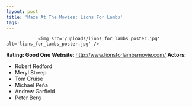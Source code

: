 ```yaml
---
layout: post
title: 'Maze At The Movies: Lions For Lambs'
tags:
---
```



                <img src='/uploads/lions_for_lambs_poster.jpg' alt='lions_for_lambs_poster.jpg' />
<p><strong>Rating: Good One</strong>
<strong>Website: </strong><a href="http://www.lionsforlambsmovie.com/"><a href="http://www.lionsforlambsmovie.com/">http://www.lionsforlambsmovie.com/</a></a>
<strong>Actors: </strong></p>
<ul>
<li>Robert Redford</li>
<li>Meryl Streep</li>
<li>Tom Cruise</li>
<li>Michael Pe&ntilde;a</li>
<li>Andrew Garfield</li>
<li>Peter Berg</li>
</ul>

